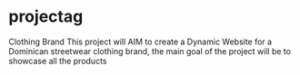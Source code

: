 # projectag
Clothing Brand
This project will AIM to create a Dynamic Website for a Dominican streetwear clothing brand, the main goal of the project will be to showcase all the products